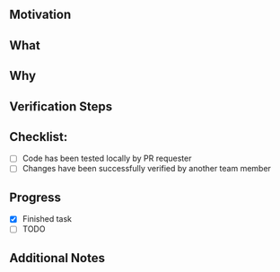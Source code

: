 ## Motivation
<!--- 

Add references to relevant issue tickets or a short description about what motivated you do it. 
( E.g. ISSUE: https://github.com/dev4devs-com/postgresql-operator/issues/{}) 

-->

## What
<!--- 

Add an short answer for: What was done in this PR? (E.g Don't allow users has access to the feature X.) 

-->

## Why
<!--- 

Add an short answer for: Why it was done? (E.g The feature X was deprecated.) 

-->

## Verification Steps

<!--- 

Add the steps required to check this change. Following an example.
 
1. Go to `XX >> YY >> SS`
2. Create a new item `N` with the info `X`
3. Try to edit this item 
4. Check if in the left menu the feature X is not so long present. 

-->

## Checklist:

- [ ] Code has been tested locally by PR requester
- [ ] Changes have been successfully verified by another team member 

## Progress

- [x] Finished task
- [ ] TODO

## Additional Notes

<!---  

PS.: Add images and/or .gifs to illustrate what was changed if this pull request modifies the appearance/output of something presented to the users. 

-->
 
